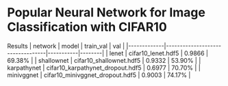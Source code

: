 # Popular Neural Network for Image Classification with CIFAR10

Results
| network     | model                            | train_val | val    |
|-------------|----------------------------------|-----------|--------|
| lenet       | cifar10_lenet.hdf5               | 0.9866    | 69.38% |
| shallownet  | cifar10_shallownet.hdf5          | 0.9332    | 53.90% |
| karpathynet | cifar10_karpathynet_dropout.hdf5 | 0.6977    | 70.70% |
| minivggnet  | cifar10_minivggnet_dropout.hdf5  | 0.9003    | 74.17% |